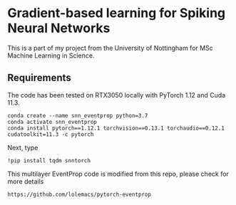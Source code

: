 # Gradient-based learning for Spiking Neural Networks
This is a part of my project from the University of Nottingham for MSc Machine Learning in Science.

## Requirements
The code has been tested on RTX3050 locally with PyTorch 1.12 and Cuda 11.3.
```Shell
conda create --name snn_eventprop python=3.7
conda activate snn_eventprop
conda install pytorch==1.12.1 torchvision==0.13.1 torchaudio==0.12.1 cudatoolkit=11.3 -c pytorch 
```
Next, type
```Shell
!pip install tqdm snntorch
```
This multilayer EventProp code is modified from this repo, please check for more details

```
https://github.com/lolemacs/pytorch-eventprop
```
